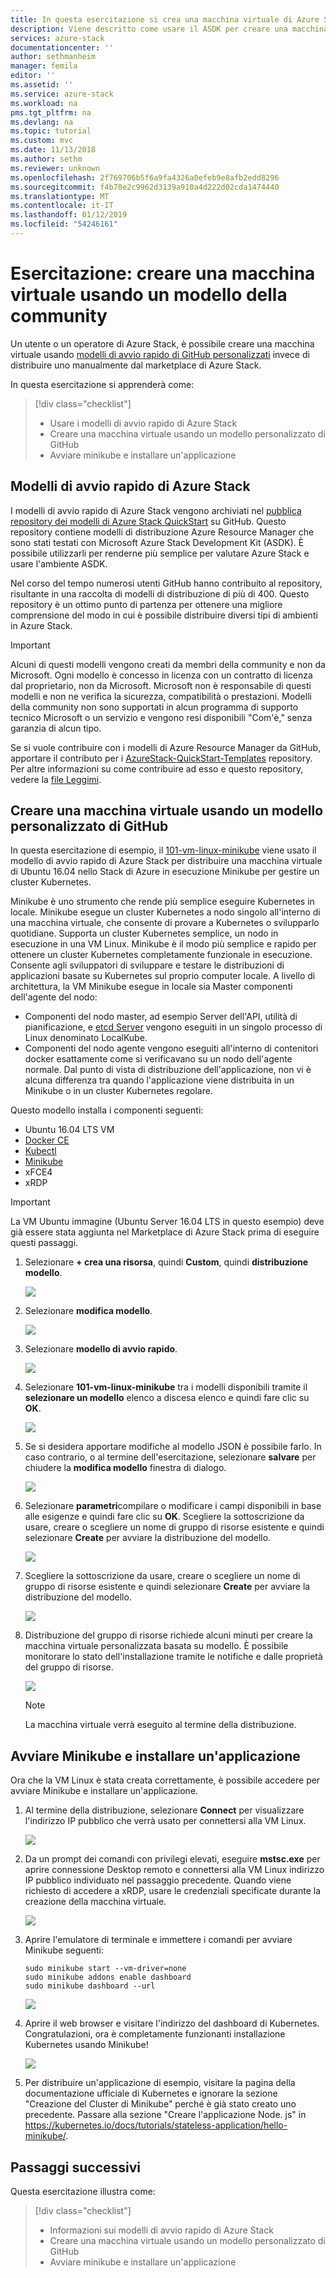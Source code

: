 ```yaml
---
title: In questa esercitazione si crea una macchina virtuale di Azure Stack usando un modello | Microsoft Docs
description: Viene descritto come usare il ASDK per creare una macchina virtuale usando un modello predefinito e un modello personalizzato di GitHub.
services: azure-stack
documentationcenter: ''
author: sethmanheim
manager: femila
editor: ''
ms.assetid: ''
ms.service: azure-stack
ms.workload: na
pms.tgt_pltfrm: na
ms.devlang: na
ms.topic: tutorial
ms.custom: mvc
ms.date: 11/13/2018
ms.author: sethm
ms.reviewer: unknown
ms.openlocfilehash: 2f769706b5f6a9fa4326a0efeb9e8afb2edd8296
ms.sourcegitcommit: f4b78e2c9962d3139a910a4d222d02cda1474440
ms.translationtype: MT
ms.contentlocale: it-IT
ms.lasthandoff: 01/12/2019
ms.locfileid: "54246161"
---
```

# <a name="tutorial-create-a-vm-using-a-community-template"></a>Esercitazione: creare una macchina virtuale usando un modello della community

Un utente o un operatore di Azure Stack, è possibile creare una macchina virtuale usando [modelli di avvio rapido di GitHub personalizzati](https://github.com/Azure/AzureStack-QuickStart-Templates) invece di distribuire uno manualmente dal marketplace di Azure Stack.

In questa esercitazione si apprenderà come:

> [!div class="checklist"]
> * Usare i modelli di avvio rapido di Azure Stack 
> * Creare una macchina virtuale usando un modello personalizzato di GitHub
> * Avviare minikube e installare un'applicazione

## <a name="azure-stack-quickstart-templates"></a>Modelli di avvio rapido di Azure Stack

I modelli di avvio rapido di Azure Stack vengono archiviati nel [pubblica repository dei modelli di Azure Stack QuickStart](https://github.com/Azure/AzureStack-QuickStart-Templates) su GitHub. Questo repository contiene modelli di distribuzione Azure Resource Manager che sono stati testati con Microsoft Azure Stack Development Kit (ASDK). È possibile utilizzarli per renderne più semplice per valutare Azure Stack e usare l'ambiente ASDK. 

Nel corso del tempo numerosi utenti GitHub hanno contribuito al repository, risultante in una raccolta di modelli di distribuzione di più di 400. Questo repository è un ottimo punto di partenza per ottenere una migliore comprensione del modo in cui è possibile distribuire diversi tipi di ambienti in Azure Stack. 

>[!IMPORTANT]
> Alcuni di questi modelli vengono creati da membri della community e non da Microsoft. Ogni modello è concesso in licenza con un contratto di licenza dal proprietario, non da Microsoft. Microsoft non è responsabile di questi modelli e non ne verifica la sicurezza, compatibilità o prestazioni. Modelli della community non sono supportati in alcun programma di supporto tecnico Microsoft o un servizio e vengono resi disponibili "Com'è," senza garanzia di alcun tipo.

Se si vuole contribuire con i modelli di Azure Resource Manager da GitHub, apportare il contributo per i [AzureStack-QuickStart-Templates](https://github.com/Azure/AzureStack-QuickStart-Templates) repository. Per altre informazioni su come contribuire ad esso e questo repository, vedere la [file Leggimi](https://github.com/Azure/AzureStack-QuickStart-Templates/blob/master/README.md). 

## <a name="create-a-vm-using-a-custom-github-template"></a>Creare una macchina virtuale usando un modello personalizzato di GitHub

In questa esercitazione di esempio, il [101-vm-linux-minikube](https://github.com/Azure/AzureStack-QuickStart-Templates/tree/master/101-vm-linux-minikube) viene usato il modello di avvio rapido di Azure Stack per distribuire una macchina virtuale di Ubuntu 16.04 nello Stack di Azure in esecuzione Minikube per gestire un cluster Kubernetes.

Minikube è uno strumento che rende più semplice eseguire Kubernetes in locale. Minikube esegue un cluster Kubernetes a nodo singolo all'interno di una macchina virtuale, che consente di provare a Kubernetes o svilupparlo quotidiane. Supporta un cluster Kubernetes semplice, un nodo in esecuzione in una VM Linux. Minikube è il modo più semplice e rapido per ottenere un cluster Kubernetes completamente funzionale in esecuzione. Consente agli sviluppatori di sviluppare e testare le distribuzioni di applicazioni basate su Kubernetes sul proprio computer locale. A livello di architettura, la VM Minikube esegue in locale sia Master componenti dell'agente del nodo:

- Componenti del nodo master, ad esempio Server dell'API, utilità di pianificazione, e [etcd Server](https://coreos.com/etcd/) vengono eseguiti in un singolo processo di Linux denominato LocalKube.
- Componenti del nodo agente vengono eseguiti all'interno di contenitori docker esattamente come si verificavano su un nodo dell'agente normale. Dal punto di vista di distribuzione dell'applicazione, non vi è alcuna differenza tra quando l'applicazione viene distribuita in un Minikube o in un cluster Kubernetes regolare.

Questo modello installa i componenti seguenti:

- Ubuntu 16.04 LTS VM
- [Docker CE](https://download.docker.com/linux/ubuntu) 
- [Kubectl](https://storage.googleapis.com/kubernetes-release/release/v1.8.0/bin/linux/amd64/kubectl)
- [Minikube](https://storage.googleapis.com/minikube/releases/latest/minikube-linux-amd64)
- xFCE4
- xRDP

> [!IMPORTANT]
> La VM Ubuntu immagine (Ubuntu Server 16.04 LTS in questo esempio) deve già essere stata aggiunta nel Marketplace di Azure Stack prima di eseguire questi passaggi.

1.  Selezionare **+ crea una risorsa**, quindi **Custom**, quindi **distribuzione modello**.

    ![](media/azure-stack-create-vm-template/1.PNG) 

2. Selezionare **modifica modello**.

    ![](media/azure-stack-create-vm-template/2.PNG) 

3.  Selezionare **modello di avvio rapido**.

    ![](media/azure-stack-create-vm-template/3.PNG)

4. Selezionare **101-vm-linux-minikube** tra i modelli disponibili tramite il **selezionare un modello** elenco a discesa elenco e quindi fare clic su **OK**.  

    ![](media/azure-stack-create-vm-template/4.PNG)

5. Se si desidera apportare modifiche al modello JSON è possibile farlo. In caso contrario, o al termine dell'esercitazione, selezionare **salvare** per chiudere la **modifica modello** finestra di dialogo.

    ![](media/azure-stack-create-vm-template/5.PNG) 

6.  Selezionare **parametri**compilare o modificare i campi disponibili in base alle esigenze e quindi fare clic su **OK**. Scegliere la sottoscrizione da usare, creare o scegliere un nome di gruppo di risorse esistente e quindi selezionare **Create** per avviare la distribuzione del modello.

    ![](media/azure-stack-create-vm-template/6.PNG)

7. Scegliere la sottoscrizione da usare, creare o scegliere un nome di gruppo di risorse esistente e quindi selezionare **Create** per avviare la distribuzione del modello.

    ![](media/azure-stack-create-vm-template/7.PNG)

8. Distribuzione del gruppo di risorse richiede alcuni minuti per creare la macchina virtuale personalizzata basata su modello. È possibile monitorare lo stato dell'installazione tramite le notifiche e dalle proprietà del gruppo di risorse. 

    ![](media/azure-stack-create-vm-template/8.PNG)

    >[!NOTE]
    > La macchina virtuale verrà eseguito al termine della distribuzione. 

## <a name="start-minikube-and-install-an-application"></a>Avviare Minikube e installare un'applicazione

Ora che la VM Linux è stata creata correttamente, è possibile accedere per avviare Minikube e installare un'applicazione. 

1. Al termine della distribuzione, selezionare **Connect** per visualizzare l'indirizzo IP pubblico che verrà usato per connettersi alla VM Linux. 

    ![](media/azure-stack-create-vm-template/9.PNG)

2. Da un prompt dei comandi con privilegi elevati, eseguire **mstsc.exe** per aprire connessione Desktop remoto e connettersi alla VM Linux indirizzo IP pubblico individuato nel passaggio precedente. Quando viene richiesto di accedere a xRDP, usare le credenziali specificate durante la creazione della macchina virtuale.

    ![](media/azure-stack-create-vm-template/10.PNG)

3. Aprire l'emulatore di terminale e immettere i comandi per avviare Minikube seguenti:

    ```shell
    sudo minikube start --vm-driver=none
    sudo minikube addons enable dashboard
    sudo minikube dashboard --url
    ```

    ![](media/azure-stack-create-vm-template/11.PNG)

4. Aprire il web browser e visitare l'indirizzo del dashboard di Kubernetes. Congratulazioni, ora è completamente funzionanti installazione Kubernetes usando Minikube!

    ![](media/azure-stack-create-vm-template/12.PNG)

5. Per distribuire un'applicazione di esempio, visitare la pagina della documentazione ufficiale di Kubernetes e ignorare la sezione "Creazione del Cluster di Minikube" perché è già stato creato uno precedente. Passare alla sezione "Creare l'applicazione Node. js" in https://kubernetes.io/docs/tutorials/stateless-application/hello-minikube/.

## <a name="next-steps"></a>Passaggi successivi

Questa esercitazione illustra come:

> [!div class="checklist"]
> * Informazioni sui modelli di avvio rapido di Azure Stack 
> * Creare una macchina virtuale usando un modello personalizzato di GitHub
> * Avviare minikube e installare un'applicazione

